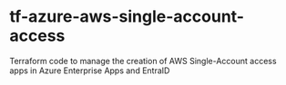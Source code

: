 # tf-azure-aws-single-account-access
Terraform code to manage the creation of AWS Single-Account access apps in Azure Enterprise Apps and EntraID
